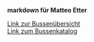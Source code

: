 **markdown für Matteo Etter**

[Link zur Bussenübersicht](https://bussen-pfadi-nlb.vercel.app) \
[Link zum Bussenkatalog](https://nilstellenbach.github.io/BussenNlb.pdf)

